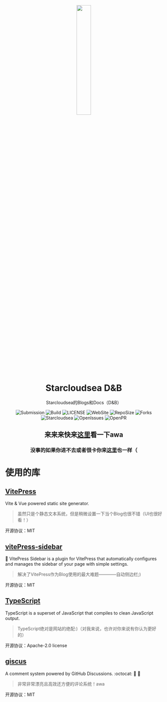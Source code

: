 <div align="center">

<img width="30%" height="30%" src="https://github.com/Starcloudsea/StarseaDB/assets/84891987/372e59e2-5830-41e0-ab51-8ab702142098"/>
  
# Starcloudsea D&B

Starcloudsea的Blogs和Docs（D&B）

![Submission](https://img.shields.io/github/last-commit/Starcloudsea/StarseaDB?display_timestamp=committer&style=for-the-badge&logo=github&label=Last%20Submission&color=%230077FF)
![Build](https://img.shields.io/github/actions/workflow/status/Starcloudsea/StarseaDB/deploy.yml?style=for-the-badge&logo=github&color=%230077FF)
![LICENSE](https://img.shields.io/github/license/Starcloudsea/StarseaDB?style=for-the-badge&color=%230077FF)
![WebSite](https://img.shields.io/website?url=https%3A%2F%2Fstarcloudsea.github.io%2FStarseaDB&up_color=%230077FF&down_color=%23FF0000&style=for-the-badge&logo=vite&logoColor=%23FFFFFF)
![RepoSize](https://img.shields.io/github/repo-size/Starcloudsea/StarseaDB?style=for-the-badge&logo=github&color=%230077FF)
![Forks](https://img.shields.io/github/forks/Starcloudsea/StarseaDB?style=for-the-badge&logo=github&color=%230077FF)
![Starcloudsea](https://img.shields.io/github/stars/Starcloudsea/StarseaDB?style=for-the-badge&logo=github&color=%230077FF)
![OpenIssues](https://img.shields.io/github/issues/Starcloudsea/StarseaDB?style=for-the-badge&logo=github&color=%230077FF)
![OpenPR](https://img.shields.io/github/issues-pr-raw/Starcloudsea/StarseaDB?style=for-the-badge&logo=github&color=%230077FF)

## 来来来快来[这里](https://starcloudsea.github.io/StarseaDB)看一下awa

### 没事的如果你进不去或者很卡你来[这里](https://starcloudsea.gitlab.io/StarseaDB)也一样（

</div>

# 使用的库

## [VitePress](https://github.com/vuejs/vitepress)

Vite & Vue powered static site generator.

> 虽然只是个静态文本系统，但是稍微设置一下当个Blog也很不错（UI也很好看！）

开源协议：MIT

## [vitePress-sidebar](https://github.com/jooy2/vitepress-sidebar)

🔌 VitePress Sidebar is a plugin for VitePress that automatically configures and manages the sidebar of your page with simple settings.

> 解决了VitePress作为Blog使用的最大难题————自动侧边栏;)

开源协议：MIT

## [TypeScript](https://github.com/microsoft/TypeScript)

TypeScript is a superset of JavaScript that compiles to clean JavaScript output.

> TypeScript绝对是网站的绝配:)（对我来说，也许对你来说有你认为更好的）

开源协议：Apache-2.0 license

## [giscus](https://github.com/giscus/giscus)

A comment system powered by GitHub Discussions. :octocat: 💬 💎

> 非常非常漂亮且高效还方便的评论系统！awa

开源协议：MIT